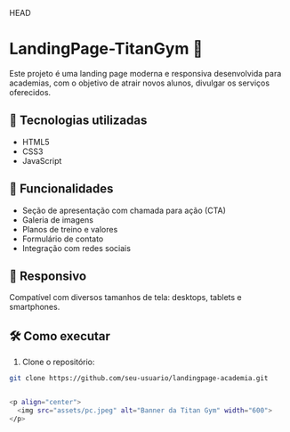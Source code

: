 HEAD

# LandingPage-TitanGym 💪

Este projeto é uma landing page moderna e responsiva desenvolvida para academias, com o objetivo de atrair novos alunos, divulgar os serviços oferecidos.

## 🚀 Tecnologias utilizadas
- HTML5
- CSS3
- JavaScript

## 🎯 Funcionalidades
- Seção de apresentação com chamada para ação (CTA)
- Galeria de imagens
- Planos de treino e valores
- Formulário de contato
- Integração com redes sociais

## 📱 Responsivo
Compatível com diversos tamanhos de tela: desktops, tablets e smartphones.

## 🛠️ Como executar
1. Clone o repositório:
```bash
git clone https://github.com/seu-usuario/landingpage-academia.git


<p align="center">
  <img src="assets/pc.jpeg" alt="Banner da Titan Gym" width="600">
</p>
